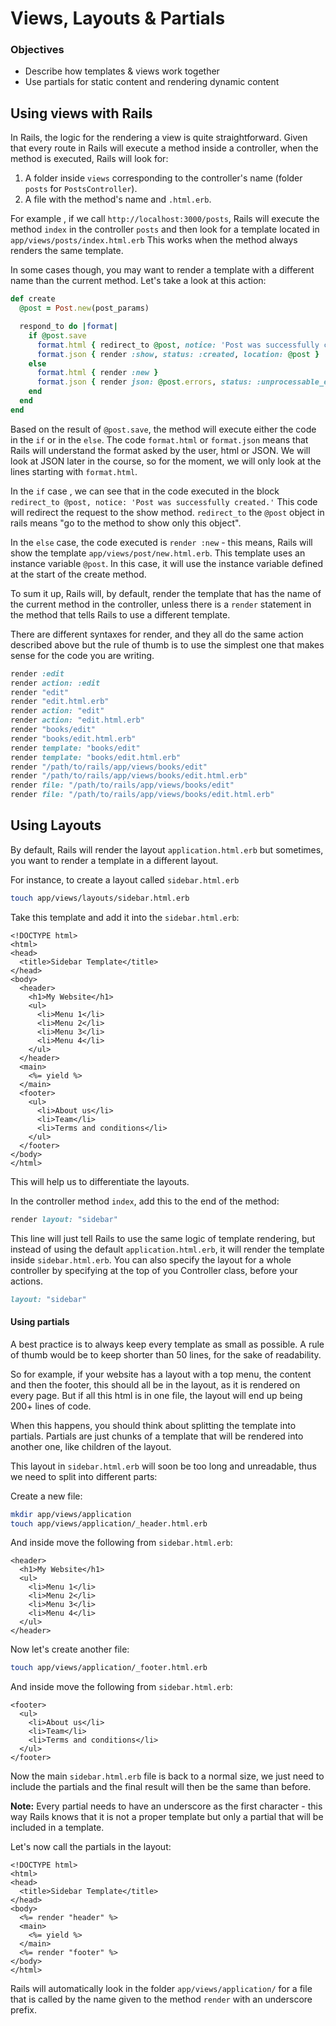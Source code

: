 # Views, Layouts & Partials

### Objectives

* Describe how templates & views work together
* Use partials for static content and rendering dynamic content

## Using views with Rails

In Rails, the logic for the rendering a view is quite straightforward. Given that every route in Rails will execute a method inside a controller, when the method is executed, Rails will look for:

1. A folder inside `views` corresponding to the controller's name \(folder `posts` for `PostsController`\).
2. A file with the method's name and `.html.erb`.

For example , if we call `http://localhost:3000/posts`, Rails will execute the method `index` in the controller `posts` and then look for a template located in `app/views/posts/index.html.erb` This works when the method always renders the same template.

In some cases though, you may want to render a template with a different name than the current method. Let's take a look at this action:

```ruby
def create
  @post = Post.new(post_params)

  respond_to do |format|
    if @post.save
      format.html { redirect_to @post, notice: 'Post was successfully created.' }
      format.json { render :show, status: :created, location: @post }
    else
      format.html { render :new }
      format.json { render json: @post.errors, status: :unprocessable_entity }
    end
  end
end
```

Based on the result of `@post.save`, the method will execute either the code in the `if` or in the `else`. The code `format.html` or `format.json` means that Rails will understand the format asked by the user, html or JSON. We will look at JSON later in the course, so for the moment, we will only look at the lines starting with `format.html`.

In the `if` case , we can see that in the code executed in the block `redirect_to @post, notice: 'Post was successfully created.'` This code will redirect the request to the show method. `redirect_to` the `@post` object in rails means "go to the method to show only this object".

In the `else` case, the code executed is `render :new` - this means, Rails will show the template `app/views/post/new.html.erb`. This template uses an instance variable `@post`. In this case, it will use the instance variable defined at the start of the create method.

To sum it up, Rails will, by default, render the template that has the name of the current method in the controller, unless there is a `render` statement in the method that tells Rails to use a different template.

There are different syntaxes for render, and they all do the same action described above but the rule of thumb is to use the simplest one that makes sense for the code you are writing.

```ruby
render :edit
render action: :edit
render "edit"
render "edit.html.erb"
render action: "edit"
render action: "edit.html.erb"
render "books/edit"
render "books/edit.html.erb"
render template: "books/edit"
render template: "books/edit.html.erb"
render "/path/to/rails/app/views/books/edit"
render "/path/to/rails/app/views/books/edit.html.erb"
render file: "/path/to/rails/app/views/books/edit"
render file: "/path/to/rails/app/views/books/edit.html.erb"
```

## Using Layouts

By default, Rails will render the layout `application.html.erb` but sometimes, you want to render a template in a different layout.

For instance, to create a layout called `sidebar.html.erb`

```bash
touch app/views/layouts/sidebar.html.erb
```

Take this template and add it into the `sidebar.html.erb`:

```markup
<!DOCTYPE html>
<html>
<head>
  <title>Sidebar Template</title>
</head>
<body>
  <header>
    <h1>My Website</h1>  
    <ul>
      <li>Menu 1</li>
      <li>Menu 2</li>
      <li>Menu 3</li>
      <li>Menu 4</li>
    </ul>
  </header>
  <main>
    <%= yield %>
  </main>
  <footer>
    <ul>
      <li>About us</li>
      <li>Team</li>
      <li>Terms and conditions</li>
    </ul>
  </footer>
</body>
</html>
```

This will help us to differentiate the layouts.

In the controller method `index`, add this to the end of the method:

```ruby
render layout: "sidebar"
```

This line will just tell Rails to use the same logic of template rendering, but instead of using the default `application.html.erb`, it will render the template inside `sidebar.html.erb`. You can also specify the layout for a whole controller by specifying at the top of you Controller class, before your actions.

```ruby
layout: "sidebar"
```

#### Using partials

A best practice is to always keep every template as small as possible. A rule of thumb would be to keep shorter than 50 lines, for the sake of readability.

So for example, if your website has a layout with a top menu, the content and then the footer, this should all be in the layout, as it is rendered on every page. But if all this html is in one file, the layout will end up being 200+ lines of code.

When this happens, you should think about splitting the template into partials. Partials are just chunks of a template that will be rendered into another one, like children of the layout.

This layout in `sidebar.html.erb` will soon be too long and unreadable, thus we need to split into different parts:

Create a new file:

```bash
mkdir app/views/application
touch app/views/application/_header.html.erb
```

And inside move the following from `sidebar.html.erb`:

```text
<header>
  <h1>My Website</h1>  
  <ul>
    <li>Menu 1</li>
    <li>Menu 2</li>
    <li>Menu 3</li>
    <li>Menu 4</li>
  </ul>
</header>
```

Now let's create another file:

```bash
touch app/views/application/_footer.html.erb
```

And inside move the following from `sidebar.html.erb`:

```text
<footer>
  <ul>
    <li>About us</li>
    <li>Team</li>
    <li>Terms and conditions</li>
  </ul>
</footer>
```

Now the main `sidebar.html.erb` file is back to a normal size, we just need to include the partials and the final result will then be the same than before.

**Note:** Every partial needs to have an underscore as the first character - this way Rails knows that it is not a proper template but only a partial that will be included in a template.

Let's now call the partials in the layout:

```text
<!DOCTYPE html>
<html>
<head>
  <title>Sidebar Template</title>
</head>
<body>
  <%= render "header" %>
  <main>
    <%= yield %>
  </main>
  <%= render "footer" %>
</body>
</html>
```

Rails will automatically look in the folder `app/views/application/` for a file that is called by the name given to the method `render` with an underscore prefix.

